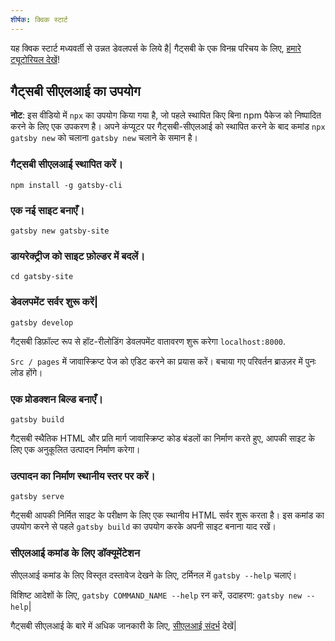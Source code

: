```yaml
---
शीर्षक: क्विक स्टार्ट
---
```


यह क्विक स्टार्ट मध्यवर्ती से उन्नत डेवलपर्स के लिये है| गैट्सबी के एक विनम्र परिचय के लिए, [हमारे ट्यूटोरियल देखें](/tutorial/)!

## गैट्सबी सीएलआई का उपयोग

<EggheadEmbed
  lessonLink="https://egghead.io/lessons/gatsby-quick-start-with-gatsby-create-develop-and-build-gatsby-sites-from-the-command-line"
  lessonTitle="गैट्सबी के साथ तुरंत शुरुआत करें: कमांड लाइन से गैट्सबी साइट बनाएँ, विकसित और निर्माण करें"
/>

**नोट**: इस वीडियो में `npx` का उपयोग किया गया है, जो पहले स्थापित किए बिना npm पैकेज को निष्पादित करने के लिए एक उपकरण है। अपने कंप्यूटर पर गैट्सबी-सीएलआई को स्थापित करने के बाद कमांड `npx gatsby new` को चलाना `gatsby new` चलाने के समान है।

### गैट्सबी सीएलआई स्थापित करें।

```shell
npm install -g gatsby-cli
```

### एक नई साइट बनाएँ।

```shell
gatsby new gatsby-site
```

### डायरेक्ट्रीज को साइट फ़ोल्डर में बदलें।

```shell
cd gatsby-site
```

### डेवलपमेंट सर्वर शुरू करें|

```shell
gatsby develop
```

गैट्सबी डिफ़ॉल्ट रूप से हॉट-रीलोडिंग डेवलपमेंट वातावरण शुरू करेगा `localhost:8000`.

`Src / pages` में जावास्क्रिप्ट पेज को एडिट करने का प्रयास करें। बचाया गए परिवर्तन ब्राउज़र में पुनः लोड होंगे।

### एक प्रोडक्शन बिल्ड बनाएँ।

```shell
gatsby build
```

गैट्सबी स्थैतिक HTML और प्रति मार्ग जावास्क्रिप्ट कोड बंडलों का निर्माण करते हुए, आपकी साइट के लिए एक अनुकूलित उत्पादन निर्माण करेगा।

### उत्पादन का निर्माण स्थानीय स्तर पर करें।

```shell
gatsby serve
```

गैट्सबी आपकी निर्मित साइट के परीक्षण के लिए एक स्थानीय HTML सर्वर शुरू करता है। इस कमांड का उपयोग करने से पहले `gatsby build` का उपयोग करके अपनी साइट बनाना याद रखें।

### सीएलआई कमांड के लिए डॉक्यूमेंटेशन

सीएलआई कमांड के लिए विस्तृत दस्तावेज देखने के लिए, टर्मिनल में `gatsby --help` चलाएं।

विशिष्ट आदेशों के लिए, `gatsby COMMAND_NAME --help` रन करें, उदाहरण: `gatsby new --help`|

गैट्सबी सीएलआई के बारे में अधिक जानकारी के लिए, [सीएलआई संदर्भ](/docs/gatsby-cli/) देखें| 
